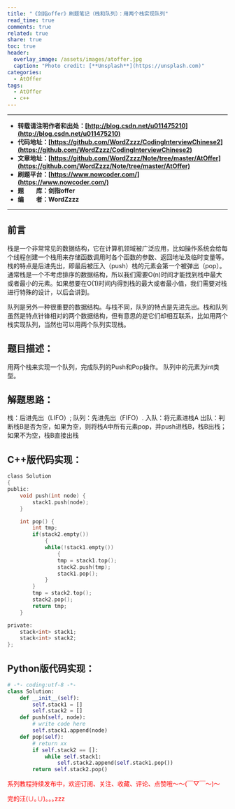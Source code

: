 ```yaml
---
title: "《剑指offer》刷题笔记（栈和队列）：用两个栈实现队列"
read_time: true
comments: true
related: true
share: true
toc: true
header:
  overlay_image: /assets/images/atoffer.jpg
  caption: "Photo credit: [**Unsplash**](https://unsplash.com)"
categories:
  - AtOffer
tags:
  - AtOffer
  - c++
---
```


----------

- **转载请注明作者和出处：[http://blog.csdn.net/u011475210](http://blog.csdn.net/u011475210)**
- **代码地址：[https://github.com/WordZzzz/CodingInterviewChinese2](https://github.com/WordZzzz/CodingInterviewChinese2)**
- **文章地址：[https://github.com/WordZzzz/Note/tree/master/AtOffer](https://github.com/WordZzzz/Note/tree/master/AtOffer)**
- **刷题平台：[https://www.nowcoder.com/](https://www.nowcoder.com/)**
- **题&emsp;&emsp;库：剑指offer**
- **编&emsp;&emsp;者：WordZzzz**

----------

## 前言

栈是一个非常常见的数据结构，它在计算机领域被广泛应用，比如操作系统会给每个线程创建一个栈用来存储函数调用时各个函数的参数、返回地址及临时变量等。栈的特点是后进先出，即最后被压入（push）栈的元素会第一个被弹出（pop）。通常栈是一个不考虑排序的数据结构，所以我们需要O(n)时间才能找到栈中最大或者最小的元素。如果想要在O(1)时间内得到栈的最大或者最小值，我们需要对栈进行特殊的设计，以后会讲到。

队列是另外一种很重要的数据结构。与栈不同，队列的特点是先进先出。栈和队列虽然是特点针锋相对的两个数据结构，但有意思的是它们却相互联系，比如用两个栈实现队列，当然也可以用两个队列实现栈。

## 题目描述：
用两个栈来实现一个队列，完成队列的Push和Pop操作。 队列中的元素为int类型。

## 解题思路：
栈：后进先出（LIFO）;
队列：先进先出（FIFO）.
入队：将元素进栈A
出队：判断栈B是否为空，如果为空，则将栈A中所有元素pop，并push进栈B，栈B出栈；
 如果不为空，栈B直接出栈


## C++版代码实现：

```c
class Solution
{
public:
    void push(int node) {
        stack1.push(node);
    }

    int pop() {
        int tmp;
        if(stack2.empty())
            {
            while(!stack1.empty())
                {
                tmp = stack1.top();
                stack2.push(tmp);
                stack1.pop();
            }
        }
        tmp = stack2.top();
        stack2.pop();
        return tmp;
    }

private:
    stack<int> stack1;
    stack<int> stack2;
};
```

## Python版代码实现：

```python
# -*- coding:utf-8 -*-
class Solution:
    def __init__(self):
        self.stack1 = []
        self.stack2 = []
    def push(self, node):
        # write code here
        self.stack1.append(node)
    def pop(self):
        # return xx
        if self.stack2 == []:
            while self.stack1:
                self.stack2.append(self.stack1.pop())
        return self.stack2.pop()
```

<span style="color: red">系列教程持续发布中，欢迎订阅、关注、收藏、评论、点赞哦～～(￣▽￣～)～</span>

<span style="color: red">完的汪(∪｡∪)｡｡｡zzz</span>